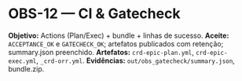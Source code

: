 # OBS-12 — CI & Gatecheck
**Objetivo:** Actions (Plan/Exec) + bundle + linhas de sucesso.
**Aceite:** `ACCEPTANCE_OK` e `GATECHECK_OK`; artefatos publicados com retenção; summary.json preenchido.
**Artefatos:** `crd-epic-plan.yml`, `crd-epic-exec.yml`, `_crd-orr.yml`.
**Evidências:** `out/obs_gatecheck/summary.json`, bundle.zip.
